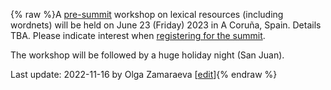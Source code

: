 {% raw %}A [pre-summit](https://blog.inductorsoftware.com/docsproto/summits/GaliciaTop) workshop on lexical resources (including wordnets) will be held on June 23 (Friday) 2023 in A Coruña, Spain. Details TBA. Please indicate interest when [registering for the summit](https://blog.inductorsoftware.com/docsproto/summits/GaliciaParticipants).

The workshop will be followed by a huge holiday night (San Juan).

Last update: 2022-11-16 by Olga Zamaraeva [[edit](https://github.com/delph-in/docs/wiki/GaliciaLexicalResources/_edit)]{% endraw %}